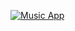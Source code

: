 [![Music App][Music App]][Music App-url]

[Music App]: https://github.com/MissingCore/Music/blob/main/.github/SOCIAL_PREVIEW.png
[Music App-url]: https://github.com/MissingCore/Music
